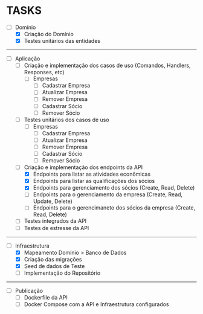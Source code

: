 # TASKS

- [ ] Domínio
  - [x] Criação do Domínio
  - [x] Testes unitários das entidades

---

- [ ] Aplicação
  - [ ] Criação e implementação dos casos de uso (Comandos, Handlers, Responses, etc)
    - [ ] Empresas
      - [ ] Cadastrar Empresa
      - [ ] Atualizar Empresa
      - [ ] Remover Empresa
      - [ ] Cadastrar Sócio
      - [ ] Remover Sócio
  - [ ] Testes unitários dos casos de uso
    - [ ] Empresas
      - [ ] Cadastrar Empresa
      - [ ] Atualizar Empresa
      - [ ] Remover Empresa
      - [ ] Cadastrar Sócio
      - [ ] Remover Sócio
  - [ ] Criação e implementação dos endpoints da API
    - [x] Endpoints para listar as atividades econômicas
    - [x] Endpoints para listar as qualificações dos sócios
    - [x] Endpoints para gerenciamento dos sócios (Create, Read, Delete)
    - [ ] Endpoints para o gerenciamento da empresa (Create, Read, Update, Delete)
    - [ ] Endpoints para o gerencimaneto dos sócios da empresa (Create, Read, Delete)
  - [ ] Testes integrados da API
  - [ ] Testes de estresse da API

---

- [ ] Infraestrutura
  - [x] Mapeamento Domínio > Banco de Dados
  - [x] Criação das migrações
  - [x] Seed de dados de Teste
  - [ ] Implementação do Repositório

---

- [ ] Publicação
  - [ ] Dockerfile da API
  - [ ] Docker Compose com a API e Infraestrutura configurados
